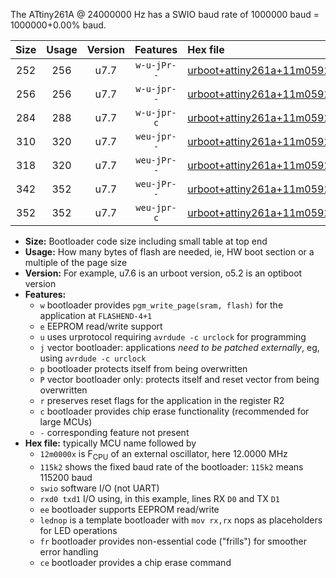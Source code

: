 The ATtiny261A @ 24000000 Hz has a SWIO baud rate of 1000000 baud = 1000000+0.00% baud.

|Size|Usage|Version|Features|Hex file|
|:-:|:-:|:-:|:-:|:--|
|252|256|u7.7|`w-u-jPr--`|[urboot+attiny261a+11m0592x++460k8_swio_rxb0_txb1_lednop.hex](https://raw.githubusercontent.com/stefanrueger/urboot.hex/main/mcus/attiny261a/external_oscillator/fcpu+11m0592_Hz/br++460k8_bps/urboot+attiny261a+11m0592x++460k8_swio_rxb0_txb1_lednop.hex)|
|256|256|u7.7|`w-u-jpr--`|[urboot+attiny261a+11m0592x++460k8_swio_rxb0_txb1_lednop_fr.hex](https://raw.githubusercontent.com/stefanrueger/urboot.hex/main/mcus/attiny261a/external_oscillator/fcpu+11m0592_Hz/br++460k8_bps/urboot+attiny261a+11m0592x++460k8_swio_rxb0_txb1_lednop_fr.hex)|
|284|288|u7.7|`w-u-jpr-c`|[urboot+attiny261a+11m0592x++460k8_swio_rxb0_txb1_lednop_fr_ce.hex](https://raw.githubusercontent.com/stefanrueger/urboot.hex/main/mcus/attiny261a/external_oscillator/fcpu+11m0592_Hz/br++460k8_bps/urboot+attiny261a+11m0592x++460k8_swio_rxb0_txb1_lednop_fr_ce.hex)|
|310|320|u7.7|`weu-jpr--`|[urboot+attiny261a+11m0592x++460k8_swio_rxb0_txb1_ee_lednop.hex](https://raw.githubusercontent.com/stefanrueger/urboot.hex/main/mcus/attiny261a/external_oscillator/fcpu+11m0592_Hz/br++460k8_bps/urboot+attiny261a+11m0592x++460k8_swio_rxb0_txb1_ee_lednop.hex)|
|318|320|u7.7|`weu-jPr--`|[urboot+attiny261a+11m0592x++460k8_swio_rxb0_txb1_ee.hex](https://raw.githubusercontent.com/stefanrueger/urboot.hex/main/mcus/attiny261a/external_oscillator/fcpu+11m0592_Hz/br++460k8_bps/urboot+attiny261a+11m0592x++460k8_swio_rxb0_txb1_ee.hex)|
|342|352|u7.7|`weu-jPr--`|[urboot+attiny261a+11m0592x++460k8_swio_rxb0_txb1_ee_lednop_fr.hex](https://raw.githubusercontent.com/stefanrueger/urboot.hex/main/mcus/attiny261a/external_oscillator/fcpu+11m0592_Hz/br++460k8_bps/urboot+attiny261a+11m0592x++460k8_swio_rxb0_txb1_ee_lednop_fr.hex)|
|352|352|u7.7|`weu-jpr-c`|[urboot+attiny261a+11m0592x++460k8_swio_rxb0_txb1_ee_lednop_fr_ce.hex](https://raw.githubusercontent.com/stefanrueger/urboot.hex/main/mcus/attiny261a/external_oscillator/fcpu+11m0592_Hz/br++460k8_bps/urboot+attiny261a+11m0592x++460k8_swio_rxb0_txb1_ee_lednop_fr_ce.hex)|

- **Size:** Bootloader code size including small table at top end
- **Usage:** How many bytes of flash are needed, ie, HW boot section or a multiple of the page size
- **Version:** For example, u7.6 is an urboot version, o5.2 is an optiboot version
- **Features:**
  + `w` bootloader provides `pgm_write_page(sram, flash)` for the application at `FLASHEND-4+1`
  + `e` EEPROM read/write support
  + `u` uses urprotocol requiring `avrdude -c urclock` for programming
  + `j` vector bootloader: applications *need to be patched externally*, eg, using `avrdude -c urclock`
  + `p` bootloader protects itself from being overwritten
  + `P` vector bootloader only: protects itself and reset vector from being overwritten
  + `r` preserves reset flags for the application in the register R2
  + `c` bootloader provides chip erase functionality (recommended for large MCUs)
  + `-` corresponding feature not present
- **Hex file:** typically MCU name followed by
  + `12m0000x` is F<sub>CPU</sub> of an external oscillator, here 12.0000 MHz
  + `115k2` shows the fixed baud rate of the bootloader: `115k2` means 115200 baud
  + `swio` software I/O (not UART)
  + `rxd0 txd1` I/O using, in this example, lines RX `D0` and TX `D1`
  + `ee` bootloader supports EEPROM read/write
  + `lednop` is a template bootloader with `mov rx,rx` nops as placeholders for LED operations
  + `fr` bootloader provides non-essential code ("frills") for smoother error handling
  + `ce` bootloader provides a chip erase command
